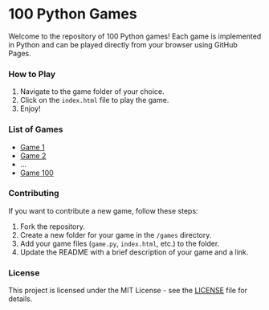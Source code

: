 # 100 Python Games

Welcome to the repository of 100 Python games! Each game is implemented in Python and can be played directly from your browser using GitHub Pages.

### How to Play

1. Navigate to the game folder of your choice.
2. Click on the `index.html` file to play the game.
3. Enjoy!

### List of Games

- [Game 1](games/game1/index.html)
- [Game 2](games/game2/index.html)
- ...
- [Game 100](games/game100/index.html)

### Contributing

If you want to contribute a new game, follow these steps:
1. Fork the repository.
2. Create a new folder for your game in the `/games` directory.
3. Add your game files (`game.py`, `index.html`, etc.) to the folder.
4. Update the README with a brief description of your game and a link.

### License

This project is licensed under the MIT License - see the [LICENSE](LICENSE) file for details.
